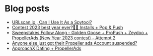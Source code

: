 # Blog posts
<!-- BLOG-POST-LIST:START -->
- [URLscan.io , Can I Use It As a Spytool?](https://afflift.com/f/threads/urlscan-io-can-i-use-it-as-a-spytool.10144/)
- [Contest 2023 best year ever?🚀🎉 Installs + Pop &amp; Push](https://afflift.com/f/threads/contest-2023-best-year-ever-%F0%9F%9A%80%F0%9F%8E%89-installs-pop-push.10183/)
- [Sweepstakes Follow Along - Golden Goose + ProPush + Zeydoo + PropellerAds &lpar;New Year 2023 contest&rpar; - Attempt 2](https://afflift.com/f/threads/sweepstakes-follow-along-golden-goose-propush-zeydoo-propellerads-new-year-2023-contest-attempt-2.10313/)
- [Anyone else just got their Propeller ads Account suspended?](https://afflift.com/f/threads/anyone-else-just-got-their-propeller-ads-account-suspended.10309/)
- [ApproachX Dating + PropellerAds](https://afflift.com/f/threads/approachx-dating-propellerads.10218/)
<!-- BLOG-POST-LIST:END -->
